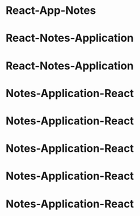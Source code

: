 # React-App-Notes
# React-Notes-Application
# React-Notes-Application
# Notes-Application-React
# Notes-Application-React
# Notes-Application-React
# Notes-Application-React
# Notes-Application-React
